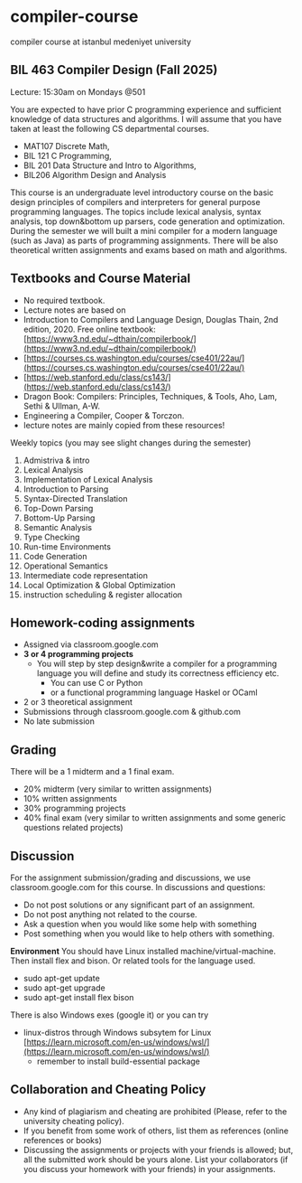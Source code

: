 # compiler-course
compiler course at istanbul medeniyet university

## **BIL 463 Compiler Design (Fall 2025)**

Lecture: 15:30am on Mondays @501

You are expected to have prior C programming experience and sufficient knowledge of data structures and algorithms. I will assume that you have taken at least the following CS departmental courses. 


* MAT107 Discrete Math, 
* BIL 121 C Programming, 
* BIL 201 Data Structure and Intro to Algorithms, 
* BIL206 Algorithm Design and Analysis 

This course is an undergraduate level introductory course on  the basic design principles of compilers and interpreters for general purpose programming languages. The topics include lexical analysis, syntax analysis, top down&bottom up parsers, code generation and optimization.   During the semester we will built a  mini  compiler for a modern language (such as Java) as parts of programming assignments. There will be also theoretical written assignments and exams based on math and algorithms. 


## **Textbooks and Course Material**

* No required textbook. 
* Lecture notes are based on 
* Introduction to Compilers and Language Design, Douglas Thain, 2nd edition, 2020.  Free online textbook:  [https://www3.nd.edu/~dthain/compilerbook/](https://www3.nd.edu/~dthain/compilerbook/) 
* [https://courses.cs.washington.edu/courses/cse401/22au/](https://courses.cs.washington.edu/courses/cse401/22au/) 
* [https://web.stanford.edu/class/cs143/](https://web.stanford.edu/class/cs143/) 
* Dragon Book: Compilers: Principles, Techniques, & Tools, Aho, Lam, Sethi & Ullman, A-W.
* Engineering a Compiler, Cooper & Torczon.
* lecture notes are mainly copied from these resources!

Weekly topics (you may see slight changes during the semester)

1. Admistriva & intro
2. Lexical Analysis
3. Implementation of Lexical Analysis
4. Introduction to Parsing
5. Syntax-Directed Translation
6. Top-Down Parsing 
7. Bottom-Up Parsing 
8. Semantic Analysis 
9. Type Checking 
10. Run-time Environments
11. Code Generation
12. Operational Semantics
13. Intermediate code representation
14. Local Optimization & Global Optimization
15. instruction scheduling & register allocation


## **Homework-coding assignments**

* Assigned via classroom.google.com  
* **3 or 4 programming projects**
  * You will  step by step  design&write a compiler for a programming language you will define and study its correctness efficiency etc.
    * You can use C or Python 
    * or a functional programming language Haskel or OCaml 
* 2 or 3 theoretical assignment
* Submissions through classroom.google.com & github.com
* No late submission

## **Grading**
There will be a 1 midterm and a 1 final exam. 

* 20% midterm (very similar to written assignments)
* 10% written assignments
* 30% programming projects
* 40% final exam (very similar to written assignments and some generic questions related projects)

## **Discussion**
For the assignment submission/grading and discussions, we use classroom.google.com for this course.  In discussions and questions:

* Do not post solutions or any significant part of an assignment.
* Do not post anything not related to the course.
* Ask a question when you would like some help with something
* Post something when you would like to help others with something.

**Environment**
You should have Linux installed machine/virtual-machine.  Then install flex and bison. Or related tools for the language used.

- sudo apt-get update 
- sudo apt-get upgrade 
- sudo apt-get install flex bison

There is also Windows exes (google it) or you  can try

* linux-distros through Windows subsytem for Linux [https://learn.microsoft.com/en-us/windows/wsl/](https://learn.microsoft.com/en-us/windows/wsl/)
    * remember to install build-essential package


## **Collaboration and Cheating Policy**

* Any kind of plagiarism and cheating are prohibited (Please, refer to the university cheating policy).
* If you benefit from some work of others, list them as references (online references or books) 
* Discussing the assignments or projects with your friends is allowed; but, all the submitted work should be yours alone. List your collaborators (if you discuss your homework with your friends) in your assignments.